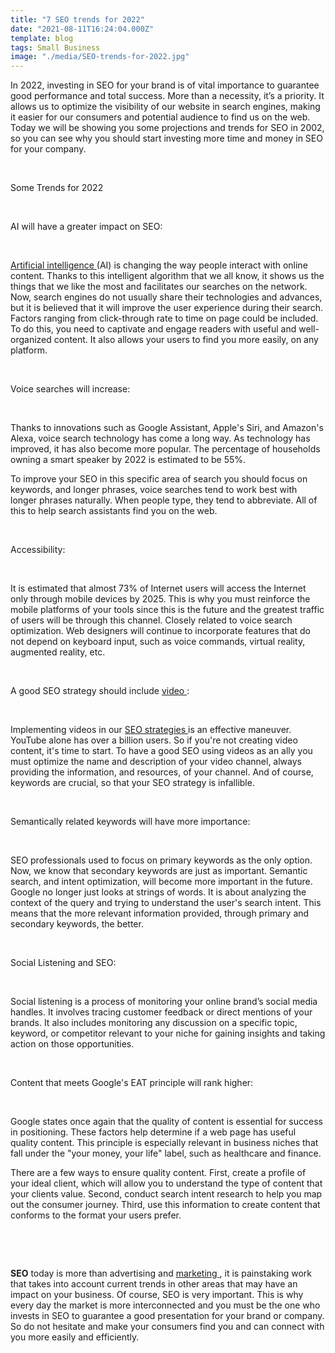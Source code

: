 ```yaml
---
title: "7 SEO trends for 2022"
date: "2021-08-11T16:24:04.000Z"
template: blog
tags: Small Business
image: "./media/SEO-trends-for-2022.jpg"
---
```


In 2022, investing in SEO for your brand is of vital importance to guarantee good performance and total success. More than a necessity, it’s a priority. It allows us to optimize the visibility of our website in search engines, making it easier for our consumers and potential audience to find us on the web. Today we will be showing you some projections and trends for SEO in 2002, so you can see why you should start investing more time and money in SEO for your company.

<br>

<title-2>Some Trends for 2022</title-2>

<br>

<title-3>AI will have a greater impact on SEO:</title-3>

<br>

<a target="_blank" href="https://www.cobuildlab.com/blog/How-artificial-intelligence-impacts-your-business-supply-chain/">  Artificial intelligence </a> (AI) is changing the way people interact with online content. Thanks to this intelligent algorithm that we all know, it shows us the things that we like the most and facilitates our searches on the network. Now, search engines do not usually share their technologies and advances, but it is believed that it will improve the user experience during their search. Factors ranging from click-through rate to time on page could be included. To do this, you need to captivate and engage readers with useful and well-organized content.  It also allows your users to find you more easily, on any platform.

<br>

<title-3>Voice searches will increase:</title-3>

<br>

Thanks to innovations such as Google Assistant, Apple's Siri, and Amazon's Alexa, voice search technology has come a long way. As technology has improved, it has also become more popular. The percentage of households owning a smart speaker by 2022 is estimated to be 55%.

To improve your SEO in this specific area of search you should focus on keywords, and longer phrases, voice searches tend to work best with longer phrases naturally. When people type, they tend to abbreviate. All of this to help search assistants find you on the web.

<br>

<title-3>Accessibility:</title-3>

<br>

It is estimated that almost 73% of Internet users will access the Internet only through mobile devices by 2025. This is why you must reinforce the mobile platforms of your tools since this is the future and the greatest traffic of users will be through this channel. Closely related to voice search optimization. Web designers will continue to incorporate features that do not depend on keyboard input, such as voice commands, virtual reality, augmented reality, etc.

<br>

<title-3>A good SEO strategy should include <a target="_blank" href="https://www.cobuildlab.com/blog/video-marketing-software-for-2021/">  video </a>:</title-3>

<br>

Implementing videos in our <a target="_blank" href="https://www.cobuildlab.com/blog/seo-tips-that-will-increase-your-position-in-search-engines/">  SEO strategies </a> is an effective maneuver. YouTube alone has over a billion users. So if you're not creating video content, it's time to start. To have a good SEO using videos as an ally you must optimize the name and description of your video channel, always providing the information, and resources, of your channel.  And of course, keywords are crucial, so that your SEO strategy is infallible.

<br>

<title-3>Semantically related keywords will have more importance:</title-3>

<br>

SEO professionals used to focus on primary keywords as the only option. Now, we know that secondary keywords are just as important. Semantic search, and intent optimization, will become more important in the future. Google no longer just looks at strings of words. It is about analyzing the context of the query and trying to understand the user's search intent. This means that the more relevant information provided, through primary and secondary keywords, the better.

<br>

<title-3>Social Listening and SEO:</title-3>

<br>

Social listening is a process of monitoring your online brand’s social media handles. It involves tracing customer feedback or direct mentions of your brands. It also includes monitoring any discussion on a specific topic, keyword, or competitor relevant to your niche for gaining insights and taking action on those opportunities.

<br>

<title-3>Content that meets Google's EAT principle will rank higher:</title-3>

<br>

Google states once again that the quality of content is essential for success in positioning. These factors help determine if a web page has useful quality content. This principle is especially relevant in business niches that fall under the "your money, your life" label, such as healthcare and finance.

There are a few ways to ensure quality content. First, create a profile of your ideal client, which will allow you to understand the type of content that your clients value. Second, conduct search intent research to help you map out the consumer journey. Third, use this information to create content that conforms to the format your users prefer.

<br>

<youtube-video id="0Hqgw9oOdF0"></youtube-video>

<br>

**SEO** today is more than advertising and <a target="_blank" href="https://www.cobuildlab.com/blog/Planning-a-Digital-Marketing-Strategy-key-to-success-for-your-New-Software-Application-or-Small-Business-in-the-US-during-COVID-time/"> marketing </a>, it is painstaking work that takes into account current trends in other areas that may have an impact on your business. Of course, SEO is very important. This is why every day the market is more interconnected and you must be the one who invests in SEO to guarantee a good presentation for your brand or company. So do not hesitate and make your consumers find you and can connect with you more easily and efficiently. 

